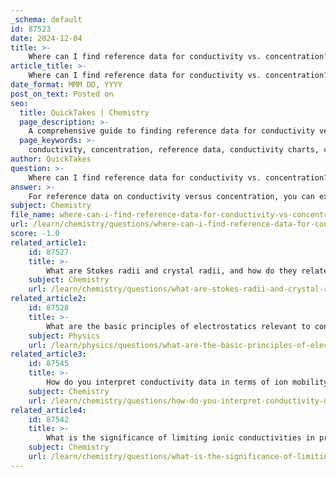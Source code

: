 ```yaml
---
_schema: default
id: 87523
date: 2024-12-04
title: >-
    Where can I find reference data for conductivity vs. concentration?
article_title: >-
    Where can I find reference data for conductivity vs. concentration?
date_format: MMM DD, YYYY
post_on_text: Posted on
seo:
  title: QuickTakes | Chemistry
  page_description: >-
    A comprehensive guide to finding reference data for conductivity versus concentration, including various sources such as empirical charts, technical documents, and academic journals.
  page_keywords: >-
    conductivity, concentration, reference data, conductivity charts, conductivity tables, aqueous solutions, electrolytes, scientific journals, Emerson, Omega Engineering, Petr Vanysek
author: QuickTakes
question: >-
    Where can I find reference data for conductivity vs. concentration?
answer: >-
    For reference data on conductivity versus concentration, you can explore several sources that provide detailed charts and tables for various common solutions. Here are some notable references:\n\n1. **Emerson's Conductance Data**: This source includes conductivity versus concentration charts for many commonly used chemicals, specifically at a reference temperature of 25°C (77°F). It provides a comprehensive overview of the conductivity of various solutions.\n\n2. **Technical Reference by Omega Engineering**: This document offers technical insights into conductivity, including specific data points for different concentrations of solutions like NaOH, HNO₃, and H₂SO₄.\n\n3. **Petr Vanysek's Tables**: This reference provides equivalent (molar) conductivity values at 25°C for several common electrolytes in aqueous solutions, covering concentrations up to 0.1 mol/L.\n\n4. **Conductivity Tables for Aqueous Solutions**: There are tables available that list the electrical conductivity of aqueous solutions of acids, bases, and salts as a function of concentration, typically at 20°C. These tables can be particularly useful for understanding how conductivity changes with concentration.\n\n5. **Scientific Journals**: Research articles often include plots and data on conductivity versus concentration for specific electrolytes, such as KCl and CH₃COOH, which can be found in journals related to chemical engineering and physical chemistry.\n\nThese resources should provide a solid foundation for obtaining reference data on conductivity as it relates to concentration.
subject: Chemistry
file_name: where-can-i-find-reference-data-for-conductivity-vs-concentration.md
url: /learn/chemistry/questions/where-can-i-find-reference-data-for-conductivity-vs-concentration
score: -1.0
related_article1:
    id: 87527
    title: >-
        What are Stokes radii and crystal radii, and how do they relate to common ions?
    subject: Chemistry
    url: /learn/chemistry/questions/what-are-stokes-radii-and-crystal-radii-and-how-do-they-relate-to-common-ions
related_article2:
    id: 87528
    title: >-
        What are the basic principles of electrostatics relevant to conductivity?
    subject: Physics
    url: /learn/physics/questions/what-are-the-basic-principles-of-electrostatics-relevant-to-conductivity
related_article3:
    id: 87545
    title: >-
        How do you interpret conductivity data in terms of ion mobility and transport numbers?
    subject: Chemistry
    url: /learn/chemistry/questions/how-do-you-interpret-conductivity-data-in-terms-of-ion-mobility-and-transport-numbers
related_article4:
    id: 87542
    title: >-
        What is the significance of limiting ionic conductivities in practical applications?
    subject: Chemistry
    url: /learn/chemistry/questions/what-is-the-significance-of-limiting-ionic-conductivities-in-practical-applications
---
```


&nbsp;